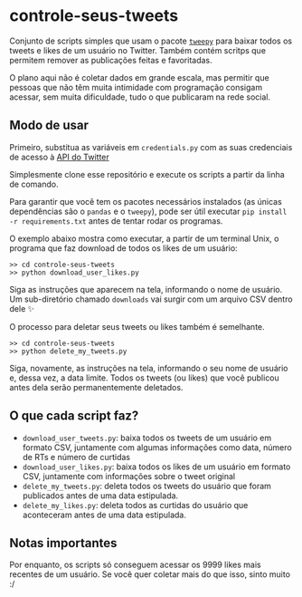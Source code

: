 # controle-seus-tweets

Conjunto de scripts simples que usam o pacote [`tweepy`](https://github.com/tweepy/tweepy) para baixar todos os tweets e likes de um usuário no Twitter. Também contém scritps que permitem remover as publicações feitas e favoritadas.

O plano aqui não é coletar dados em grande escala, mas permitir que pessoas que não têm muita intimidade com programação consigam acessar, sem muita dificuldade, tudo o que publicaram na rede social.

## Modo de usar

Primeiro, substitua as variáveis em `credentials.py` com as suas credenciais de acesso à [API do Twitter](https://developer.twitter.com/en/application/use-case)

Simplesmente clone esse repositório e execute os scripts a partir da linha de comando. 

Para garantir que você tem os pacotes necessários instalados (as únicas dependências são o `pandas` e o `tweepy`), pode ser útil executar `pip install -r requirements.txt` antes de tentar rodar os programas. 

O exemplo abaixo mostra como executar, a partir de um terminal Unix, o programa que faz download de todos os likes de um usuário:

```
>> cd controle-seus-tweets
>> python download_user_likes.py
```

Siga as instruções que aparecem na tela, informando o nome de usuário. Um sub-diretório chamado `downloads` vai surgir com um arquivo CSV dentro dele ✨

O processo para deletar seus tweets ou likes também é semelhante.

```
>> cd controle-seus-tweets
>> python delete_my_tweets.py
```

Siga, novamente, as instruções na tela, informando o seu nome de usuário e, dessa vez, a data limite. Todos os tweets (ou likes) que você publicou antes dela serão permanentemente deletados.

## O que cada script faz?

- `download_user_tweets.py`: baixa todos os tweets de um usuário em formato CSV, juntamente com algumas informações como data, número de RTs e número de curtidas
- `download_user_likes.py`: baixa todos os likes de um usuário em formato CSV, juntamente com informações sobre o tweet original
- `delete_my_tweets.py`: deleta todos os tweets do usuário que foram publicados antes de uma data estipulada.
- `delete_my_likes.py`: deleta todos as curtidas do usuário que aconteceram antes de uma data estipulada.

## Notas importantes
Por enquanto, os scripts só conseguem acessar os 9999 likes mais recentes de um usuário. Se você quer coletar mais do que isso, sinto muito :/